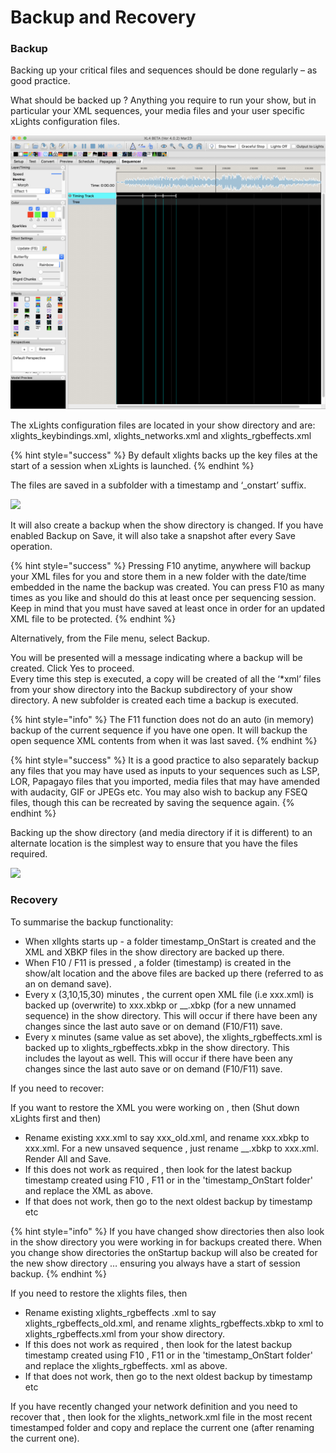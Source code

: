 # Backup and Recovery

### Backup

Backing up your critical files and sequences should be done regularly – as good practice.

What should be backed up ? Anything you require to run your show, but in particular your XML sequences, your media files and your user specific xLights configuration files.

![](../../../.gitbook/assets/image%20%28304%29.png)

The xLights configuration files are located in your show directory and are: xlights\_keybindings.xml, xlights\_networks.xml and xlights\_rgbeffects.xml

{% hint style="success" %}
By default xlights backs up the key files at the start of a session when xLights is launched.
{% endhint %}

The files are saved in a subfolder with a timestamp and ‘\_onstart’ suffix.

![](https://lh6.googleusercontent.com/P0tdvXNAx-bdxZzzvFKB80xmizSiXI73iORJA7wYiY88Tu3l2a_9XW02lq5NUwoPQbZDFUPhViat47g6HzENaDEIAaIuOeQQ4uokDoWMNmgwoThcl2ZZE1x-mZq4RqUgKDv2VT5n)

It will also create a backup when the show directory is changed.  If you have enabled Backup on Save, it will also take a snapshot after every Save operation.

{% hint style="success" %}
Pressing F10 anytime, anywhere will backup your XML files for you and store them in a new folder with the date/time embedded in the name the backup was created. You can press F10 as many times as you like and should do this at least once per sequencing session.  Keep in mind that you must have saved at least once in order for an updated XML file to be protected.
{% endhint %}

Alternatively, from the File  menu, select Backup.

You will be presented will a message indicating where a backup will be created. Click Yes to proceed.  
Every time this step is executed, a copy will be created of all the ‘\*xml’ files from your show directory into the Backup subdirectory of your show directory.  A new subfolder is created each time a backup is executed.

{% hint style="info" %}
The F11 function does not do an auto \(in memory\) backup of the current sequence if you have one open. It will backup the open sequence XML contents from when it was last saved.
{% endhint %}

{% hint style="success" %}
It is a good practice to also separately backup any files that you may have used as inputs to your sequences such as LSP, LOR, Papagayo files that you imported, media files that may have amended with audacity, GIF or JPEGs etc. You may also wish to backup any FSEQ files, though this can be recreated by saving the sequence again.
{% endhint %}

Backing up the show directory \(and media directory if it is different\) to an alternate location is the simplest way to ensure that you have the files required.

![](https://lh5.googleusercontent.com/01Vxfgt8wGxpwf6MizV8wsICSfvfhPBLbW-nWXoMTcuOBp1WJxalmSdYwTyz4FcObgWDLHWpXgse3FNf4Wb7WZA4-KGMaESj6RvyjfHkGfcXaURmORxrJh9nrghd0KEROcZEwPoA)



### Recovery

To summarise the backup functionality:

* When xlIghts starts up - a folder timestamp\_OnStart is created and the XML and XBKP files in the show directory are backed up there.
* When F10 / F11  is pressed , a folder \(timestamp\) is created  in the show/alt location and the above files are backed up there \(referred to as an on demand save\).
* Every x \(3,10,15,30\) minutes , the current open XML file \(i.e xxx.xml\) is backed up \(overwrite\) to xxx.xbkp or \_\_.xbkp \(for a new unnamed sequence\) in the show directory. This will occur if there have been any changes since the last auto save or on demand \(F10/F11\) save.
* Every x minutes \(same value as set above\), the xlights\_rgbeffects.xml is backed up to xlights\_rgbeffects.xbkp in the show directory. This includes the layout as well.  This will occur if there have been any changes since the last auto save or on demand \(F10/F11\) save.

If you need to recover:

If you want to restore the XML you were working on , then \(Shut down xLights first and then\)

* Rename existing xxx.xml to say xxx\_old.xml, and rename xxx.xbkp to xxx.xml. For a new unsaved sequence , just rename \_\_.xbkp to xxx.xml. Render All and Save.
* If this does not work as required , then look for the latest backup timestamp created using F10 , F11 or in the 'timestamp\_OnStart folder' and replace the XML as above.
*  If that does not work, then go to the next oldest backup by timestamp etc

{% hint style="info" %}
If you have changed show directories then also look in the show directory you were working in for backups created there. When you change show directories the onStartup backup will also be created for the new show directory … ensuring you always have a start of session backup.
{% endhint %}

If you need to restore the xlights files, then

* Rename existing xlights\_rgbeffects .xml to say xlights\_rgbeffects\_old.xml, and rename xlights\_rgbeffects.xbkp to xml to xlights\_rgbeffects.xml from your show directory.
* If this does not work as required , then look for the latest backup timestamp created using F10 , F11 or in the 'timestamp\_OnStart folder' and replace the xlights\_rgbeffects. xml as above.
* If that does not work, then go to the next oldest backup by timestamp etc

If you have recently changed your network definition and you need to recover that , then look for the xlights\_network.xml file in the most recent timestamped folder and copy and replace the current one \(after renaming the current one\).

